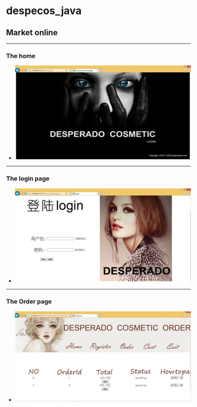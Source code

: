 # despecos_java
## Market online 
---
### The home
* ![the homepage](home.JPG)
---
### The login page
* ![the login page](log.JPG)
---
### The Order page
* ![the order page](order.JPG)
